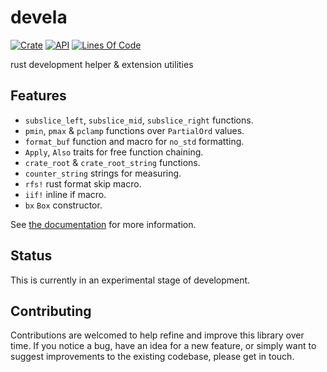 # devela

[![Crate](https://img.shields.io/crates/v/devela.svg)](https://crates.io/crates/devela)
[![API](https://docs.rs/devela/badge.svg)](https://docs.rs/devela/)
[![Lines Of Code](https://tokei.rs/b1/github/andamira/devela?category=code)](https://github.com/andamira/devela)

rust development helper & extension utilities

## Features

- `subslice_left`, `subslice_mid`, `subslice_right` functions.
- `pmin`, `pmax` & `pclamp` functions over `PartialOrd` values.
- `format_buf` function and macro for `no_std` formatting.
- `Apply`, `Also` traits for free function chaining.
- `crate_root` & `crate_root_string` functions.
- `counter_string` strings for measuring.
- `rfs!` rust format skip macro.
- `iif!` inline if macro.
- `bx` `Box` constructor.

See [the documentation](https://docs.rs/devela/) for more information.

## Status

This is currently in an experimental stage of development.

## Contributing

Contributions are welcomed to help refine and improve this library over time.
If you notice a bug, have an idea for a new feature, or simply want to suggest
improvements to the existing codebase, please get in touch.
